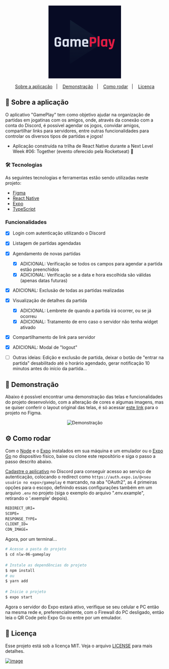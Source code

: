 <p align="center">
  <img alt="Logo GamePlay" title="GamePlay" src="https://github.com/vbuarque/nlw-gameplay/blob/main/assets/icon.png" width="230px" />
</p>

<p align="center">
  <a href="#projeto">Sobre a aplicação</a>&nbsp;&nbsp;&nbsp;|&nbsp;&nbsp;&nbsp;
  <a href="#demo">Demonstração</a>&nbsp;&nbsp;&nbsp;|&nbsp;&nbsp;&nbsp;
  <a href="#requisitos">Como rodar</a>&nbsp;&nbsp;&nbsp;|&nbsp;&nbsp;&nbsp;
  <a href="#licenca">Licença</a>
</p>

<span id="projeto">
  
## :bookmark_tabs: Sobre a aplicação
O aplicativo "GamePlay" tem como objetivo ajudar na organização de partidas em jogatinas com os amigos, onde, através da conexão com a conta do Discord, é possível agendar
os jogos, convidar amigos, compartilhar links para servidores, entre outras funcionalidades para controlar os diversos tipos de partidas e jogos!
- Aplicação construída na trilha de React Native durante a Next Level Week #06: Together (evento oferecido pela Rocketseat) 🚀

### :hammer_and_wrench: Tecnologias
As seguintes tecnologias e ferramentas estão sendo utilizadas neste projeto:

- [Figma](http://www.figma.com/)
- [React Native](https://reactnative.dev/)
- [Expo](https://expo.io/)
- [TypeScript](https://www.typescriptlang.org/)
  
### Funcionalidades
- [X] Login com autenticação utilizando o Discord
- [X] Listagem de partidas agendadas
- [X] Agendamento de novas partidas
  - [X] ADICIONAL: Verificação se todos os campos para agendar a partida estão preenchidos
  - [X] ADICIONAL: Verificação se a data e hora escolhida são válidas (apenas datas futuras)
- [X] ADICIONAL: Exclusão de todas as partidas realizadas
- [X] Visualização de detalhes da partida
  - [X] ADICIONAL: Lembrete de quando a partida irá ocorrer, ou se já ocorreu
  - [X] ADICIONAL: Tratamento de erro caso o servidor não tenha widget ativado
- [X] Compartilhamento de link para servidor
- [X] ADICIONAL: Modal de "logout"

- [ ] Outras ideias: Edição e exclusão de partida, deixar o botão de "entrar na partida" desabilitado até o horário agendado, gerar notificação 10 minutos antes do início da partida...

<span id="demo">
  
## :iphone: Demonstração
Abaixo é possível encontrar uma demonstração das telas e funcionalidades do projeto desenvolvido, com a alteração de cores e algumas imagens, mas se quiser 
conferir o layout original das telas, é só acessar [este link](https://www.figma.com/file/0kv33XYjvOgvKGKHBaiR07/GamePlay---NLW-Together/duplicate) para o projeto no Figma.
  
<p align="center">
  <img alt="Demonstração" src=".github/demo-com-melhorias.gif" width="230px" />
</p>

<span id="requisitos">

## :gear: Como rodar
Com o [Node](https://nodejs.org/en/) e o [Expo](https://expo.io/) instalados em sua máquina e um emulador ou o [Expo Go](https://expo.io/client) no dispositivo físico, baixe ou clone este repositório e siga o passo a passo descrito abaixo.
  
[Cadastre o aplicativo](https://discord.com/developers/applications) no Discord para conseguir acesso ao serviço de autenticação, colocando o redirect como `https://auth.expo.io/@<seu usuário no expo>/gameplay` e marcando, na aba "OAuth2", as 4 primeiras opções para o escopo, definindo essas configurações também em um arquivo `.env` no projeto (siga o exemplo do arquivo ".env.example", retirando o '.exemple' depois).
 
 ```cl
REDIRECT_URI=
SCOPE=
RESPONSE_TYPE=
CLIENT_ID=
CDN_IMAGE=
```
Agora, por um terminal...
```bash
# Acesse a pasta do projeto
$ cd nlw-06-gameplay

# Instale as dependências do projeto
$ npm install
# ou
$ yarn add

# Inicie o projeto
$ expo start
```
Agora o servidor do Expo estará ativo, verifique se seu celular e PC então na mesma rede e, preferencialmente, com o Firewall do PC desligado, 
então leia o QR Code pelo Expo Go ou entre por um emulador.

<span id="licenca">

## :page_with_curl: Licença
Esse projeto está sob a licença MIT. Veja o arquivo [LICENSE](LICENSE) para mais detalhes.

[![image](https://img.shields.io/badge/✨%20Maria%20Gabriela%20Reis,%202021-LinkedIn-009973?style=flat-square)](https://www.linkedin.com/in/mariagabrielareis/)
